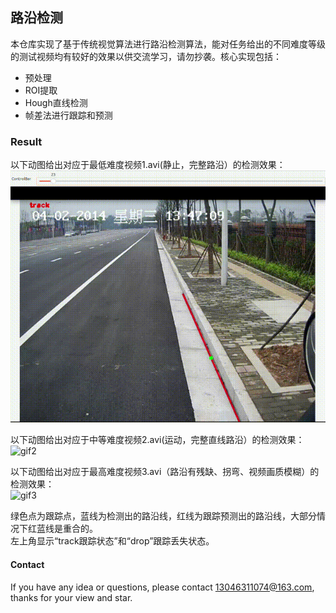 ## 路沿检测
本仓库实现了基于传统视觉算法进行路沿检测算法，能对任务给出的不同难度等级的测试视频均有较好的效果以供交流学习，请勿抄袭。核心实现包括：  
* 预处理
* ROI提取
* Hough直线检测
* 帧差法进行跟踪和预测

### Result
以下动图给出对应于最低难度视频1.avi(静止，完整路沿）的检测效果：
![gif1](./results/01avi检测结果.gif)  

以下动图给出对应于中等难度视频2.avi(运动，完整直线路沿）的检测效果：
![gif2](./results/02avi检测结果.gif)  
  
以下动图给出对应于最高难度视频3.avi（路沿有残缺、拐弯、视频画质模糊）的检测效果：  
![gif3](./results/03avi检测结果.gif)

绿色点为跟踪点，蓝线为检测出的路沿线，红线为跟踪预测出的路沿线，大部分情况下红蓝线是重合的。  
左上角显示“track跟踪状态”和“drop”跟踪丢失状态。


#### Contact
If you have any idea or questions, please contact 13046311074@163.com, thanks for your view and star.

